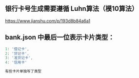 ## 银行卡号生成需要遵循 Luhn算法（模10算法）

https://www.jianshu.com/p/193d8b84a6a1


## bank.json 中最后一位表示卡片类型：

```js
1: '借记卡',
2: '贷记卡',
3: '准贷记卡',
4: '信用卡'

有些卡片单独写了类型
```
